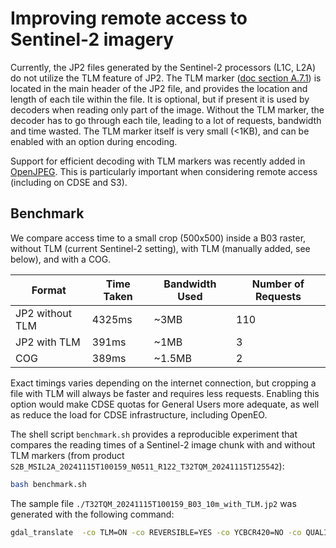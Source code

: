 # Improving remote access to Sentinel-2 imagery

Currently, the JP2 files generated by the Sentinel-2 processors (L1C, L2A) do not utilize the TLM feature of JP2. The TLM marker ([doc section A.7.1](https://www.itu.int/rec/dologin_pub.asp?lang=e&id=T-REC-T.800-202407-I!!PDF-E&type=items)) is located in the main header of the JP2 file, and provides the location and length of each tile within the file. It is optional, but if present it is used by decoders when reading only part of the image. Without the TLM marker, the decoder has to go through each tile, leading to a lot of requests, bandwidth and time wasted. The TLM marker itself is very small (<1KB), and can be enabled with an option during encoding.

Support for efficient decoding with TLM markers was recently added in [OpenJPEG](https://github.com/uclouvain/openjpeg/blob/v2.5.3/NEWS.md#openjpeg-253-dec-2024).
This is particularly important when considering remote access (including on CDSE and S3).

## Benchmark

We compare access time to a small crop (500x500) inside a B03 raster, without TLM (current Sentinel-2 setting), with TLM (manually added, see below), and with a COG.

| Format | Time Taken | Bandwidth Used | Number of Requests |
|--------|------------|----------------|---------------------|
| JP2 without TLM | 4325ms | ~3MB | 110 |
| JP2 with TLM | 391ms | ~1MB | 3 |
| COG | 389ms | ~1.5MB | 2 |

Exact timings varies depending on the internet connection, but cropping a file with TLM will always be faster and requires less requests.
Enabling this option would make CDSE quotas for General Users more adequate, as well as reduce the load for CDSE infrastructure, including OpenEO.


The shell script `benchmark.sh` provides a reproducible experiment that compares the reading times of a Sentinel-2 image chunk with and without TLM markers (from product `S2B_MSIL2A_20241115T100159_N0511_R122_T32TQM_20241115T125542`):

```bash
bash benchmark.sh
```


The sample file `./T32TQM_20241115T100159_B03_10m_with_TLM.jp2` was generated with the following command:
```bash
gdal_translate  -co TLM=ON -co REVERSIBLE=YES -co YCBCR420=NO -co QUALITY=100 -co PLT=ON -co PRECINCTS='{256,256},{256,256},{256,256},{256,256},{256,256}' -co RESOLUTIONS=5 -co PROFILE=UNRESTRICTED -co JPX=OFF T32TQM_20241115T100159_B03_10m.jp2 T32TQM_20241115T100159_B03_10m_with_TLM.jp2
```

